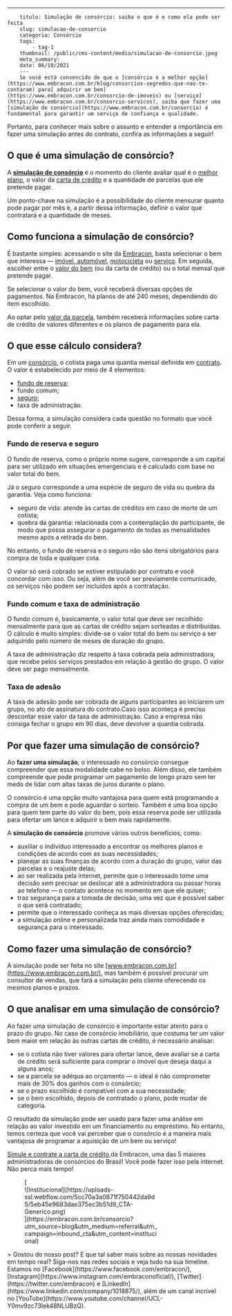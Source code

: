 ---
        titulo: Simulação de consórcio: saiba o que é e como ela pode ser feita
        slug: simulacao-de-consorcio
        categoria: Consórcio
        tags:
            - tag-1
        thumbnail: /public/cms-content/media/simulacao-de-consorcio.jpeg
        meta_summary: 
        date: 06/10/2021
        ---
        Se você está convencido de que o [consórcio é a melhor opção](https://www.embracon.com.br/blog/consorcios-segredos-que-nao-te-contaram) para[ adquirir um bem](https://www.embracon.com.br/consorcio-de-imoveis) ou [serviço](https://www.embracon.com.br/consorcio-servicos), saiba que fazer uma [simulação de consórcio](https://www.embracon.com.br/consorcio) é fundamental para garantir um serviço de confiança e qualidade.

Portanto, para conhecer mais sobre o assunto e entender a importância em fazer uma simulação antes do contrato, confira as informações a seguir!

O que é uma simulação de consórcio?
-----------------------------------

A [**simulação de consórcio**](https://www.embracon.com.br/consorcio) é o momento do cliente avaliar qual é o [melhor plano](https://www.embracon.com.br/blog/quando-o-consorcio-e-uma-boa-opcao), o valor da [carta de crédito](https://www.embracon.com.br/conhecaoconsorcio/o-que-e-carta-de-credito) e a quantidade de parcelas que ele pretende pagar.

Um ponto-chave na simulação é a possibilidade do cliente mensurar quanto pode pagar por mês e, a partir dessa informação, definir o valor que contratará e a quantidade de meses.

Como funciona a simulação de consórcio?
---------------------------------------

É bastante simples: acessando o site da [Embracon](https://www.embracon.com.br/), basta selecionar o bem que interessa — [imóvel](https://www.embracon.com.br/consorcio-de-imoveis),[ automóvel](https://www.embracon.com.br/consorcio-de-carros), [motocicleta](https://www.embracon.com.br/consorcio-motos) ou [serviço](https://www.embracon.com.br/consorcio-servicos). Em seguida, escolher entre o [valor do bem](https://www.embracon.com.br/blog/parcela-de-consorcio-tem-juros) (ou da carta de crédito) ou o total mensal que pretende pagar.

Se selecionar o valor do bem, você receberá diversas opções de pagamentos. Na Embracon, há planos de até 240 meses, dependendo do item escolhido.

Ao optar pelo [valor da parcela](https://www.embracon.com.br/blog/parcela-de-consorcio-tem-juros), também receberá informações sobre carta de crédito de valores diferentes e os planos de pagamento para ela.

O que esse cálculo considera?
-----------------------------

Em um [consórcio](https://www.embracon.com.br/blog/afinal-o-que-e-o-consorcio), o cotista paga uma quantia mensal definida em [contrato](https://www.embracon.com.br/blog/saiba-o-que-avaliar-antes-de-assinar-um-contrato-de-consorcio). O valor é estabelecido por meio de 4 elementos:

- [fundo de reserva](https://www.embracon.com.br/conhecaoconsorcio/o-que-e-fundo-de-reserva);
- fundo comum;
- [seguro](https://www.embracon.com.br/blog/seguro-de-consorcio-quando-vale-a-pena);
- taxa de administração.

Dessa forma, a simulação considera cada questão no formato que você pode conferir a seguir.

### Fundo de reserva e seguro

O fundo de reserva, como o próprio nome sugere, corresponde a um capital para ser utilizado em situações emergenciais e é calculado com base no valor total do bem.

Já o seguro corresponde a uma espécie de seguro de vida ou quebra da garantia. Veja como funciona:

- seguro de vida: atende às cartas de créditos em caso de morte de um cotista;
- quebra da garantia: relacionada com a contemplação do participante, de modo que possa assegurar o pagamento de todas as mensalidades mesmo após a retirada do bem.

No entanto, o fundo de reserva e o seguro não são itens obrigatórios para compra de toda e qualquer cota.

O valor só será cobrado se estiver estipulado por contrato e você concordar com isso. Ou seja, além de você ser previamente comunicado, os serviços não podem ser incluídos após a contratação.

### Fundo comum e taxa de administração

O fundo comum é, basicamente, o valor total que deve ser recolhido mensalmente para que as cartas de crédito sejam sorteadas e distribuídas. O cálculo é muito simples: divide-se o valor total do bem ou serviço a ser adquirido pelo número de meses de duração do grupo.

A taxa de administração diz respeito à taxa cobrada pela administradora, que recebe pelos serviços prestados em relação à gestão do grupo. O valor deve ser pago mensalmente.

### Taxa de adesão

A taxa de adesão pode ser cobrada de alguns participantes ao iniciarem um grupo, no ato de assinatura do contrato.Caso isso aconteça é preciso descontar esse valor da taxa de administração. Caso a empresa não consiga fechar o grupo em 90 dias, deve devolver a quantia cobrada.

Por que fazer uma simulação de consórcio?
-----------------------------------------

Ao **fazer uma simulação**, o interessado no consórcio consegue compreender que essa modalidade cabe no bolso. Além disso, ele também compreende que pode programar um pagamento de longo prazo sem ter medo de lidar com altas taxas de juros durante o plano.

O consórcio é uma opção muito vantajosa para quem está programando a compra de um bem e pode aguardar o sorteio. Também é uma boa opção para quem tem parte do valor do bem, pois essa reserva pode ser utilizada para ofertar um lance e adquirir o bem mais rapidamente.

A **simulação de consórcio** promove vários outros benefícios, como:

- auxiliar o indivíduo interessado a encontrar os melhores planos e condições de acordo com as suas necessidades;
- planejar as suas finanças de acordo com a duração do grupo, valor das parcelas e o reajuste delas;
- ao ser realizada pela internet, permite que o interessado tome uma decisão sem precisar se deslocar até a administradora ou passar horas ao telefone — o contato acontece no momento em que ele quiser;
- traz segurança para a tomada de decisão, uma vez que é possível saber o que será contratado;
- permite que o interessado conheça as mais diversas opções oferecidas;
- a simulação online e personalizada traz ainda mais comodidade e segurança para o interessado.

Como fazer uma simulação de consórcio?
--------------------------------------

A simulação pode ser feita no site [www.embracon.com.br](https://www.embracon.com.br/), mas também é possível procurar um consultor de vendas, que fará a simulação pelo cliente oferecendo os mesmos planos e prazos.

O que analisar em uma simulação de consórcio?
---------------------------------------------

Ao fazer uma simulação de consórcio é importante estar atento para o prazo do grupo. No caso de consórcio imobiliário, que costuma ter um valor bem maior em relação às outras cartas de crédito, é necessário analisar:

- se o cotista não tiver valores para ofertar lance, deve avaliar se a carta de crédito será suficiente para comprar o imóvel que deseja daqui a alguns anos;
- se a parcela se adéqua ao orçamento — o ideal é não comprometer mais de 30% dos ganhos com o consórcio;
- se o prazo escolhido é compatível com a sua necessidade;
- se o bem escolhido, depois de contratado o plano, pode mudar de categoria.

O resultado da simulação pode ser usado para fazer uma análise em relação ao valor investido em um financiamento ou empréstimo. No entanto, temos certeza que você vai perceber que o consórcio é a maneira mais vantajosa de programar a aquisição de um bem ou serviço!

‍[Simule e contrate a carta de crédito ](https://www.embracon.com.br/ecommerce)da Embracon, uma das 5 maiores administradoras de consórcios do Brasil! Você pode fazer isso pela internet. Não perca mais tempo!

<figure class="w-richtext-figure-type-image w-richtext-align-center" style="max-width:310px">[<div>![Institucional](https://uploads-ssl.webflow.com/5cc70a3a0871f750442da9d5/5eb45e9683dae375ec3b51d9_CTA-Generico.png)</div>](https://embracon.com.br/consorcio?utm_source=blog&utm_medium=referral&utm_campaign=inbound_cta&utm_content=institucional)</figure>> Gostou do nosso post? E que tal saber mais sobre as nossas novidades em tempo real? Siga-nos nas redes sociais e veja tudo na sua timeline. Estamos no [Facebook](https://www.facebook.com/embracon/), [Instagram](https://www.instagram.com/embraconoficial/), [Twitter](https://twitter.com/embracon) e [LinkedIn](https://www.linkedin.com/company/1018875/), além de um canal incrível no [YouTube](https://www.youtube.com/channel/UCL-Y0mv9zc73Iek48NLUBzQ).
        